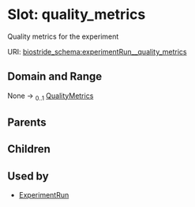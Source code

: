 
# Slot: quality_metrics

Quality metrics for the experiment

URI: [biostride_schema:experimentRun__quality_metrics](https://w3id.org/biostride/schema/experimentRun__quality_metrics)


## Domain and Range

None &#8594;  <sub>0..1</sub> [QualityMetrics](QualityMetrics.md)

## Parents


## Children


## Used by

 * [ExperimentRun](ExperimentRun.md)
